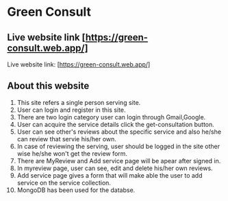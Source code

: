 # Green Consult

## Live website link [https://green-consult.web.app/]

Live website link: [https://green-consult.web.app/]

## About this website

1. This site refers a single person serving site.
2. User can login and register in this site.
3. There are two login category user can login through Gmail,Google.
4. User can acquire the service details click the get-consultation button.
5. User can see other's reviews about the specific service and also he/she can review that servie his/her own.
6. In case of reviewing the serving, user should be logged in the site other wise he/she won't get the review form.
7. There are MyReview and Add service page will be apear after signed in.
8. In myreview page, user can see, edit and delete his/her own reviews.
9. Add service page gives a form that will make able the user to add service on the service collection.
10. MongoDB has been used for the databse.